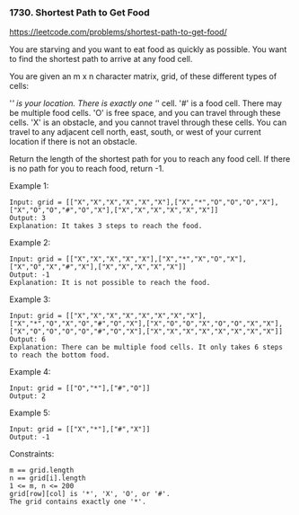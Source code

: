 ### 1730. Shortest Path to Get Food

https://leetcode.com/problems/shortest-path-to-get-food/

You are starving and you want to eat food as quickly as possible. You want to find the shortest path to arrive at any food cell.

You are given an m x n character matrix, grid, of these different types of cells:

'*' is your location. There is exactly one '*' cell.
'#' is a food cell. There may be multiple food cells.
'O' is free space, and you can travel through these cells.
'X' is an obstacle, and you cannot travel through these cells.
You can travel to any adjacent cell north, east, south, or west of your current location if there is not an obstacle.

Return the length of the shortest path for you to reach any food cell. If there is no path for you to reach food, return -1.



Example 1:


    Input: grid = [["X","X","X","X","X","X"],["X","*","O","O","O","X"],["X","O","O","#","O","X"],["X","X","X","X","X","X"]]
    Output: 3
    Explanation: It takes 3 steps to reach the food.
Example 2:


    Input: grid = [["X","X","X","X","X"],["X","*","X","O","X"],["X","O","X","#","X"],["X","X","X","X","X"]]
    Output: -1
    Explanation: It is not possible to reach the food.
Example 3:


    Input: grid = [["X","X","X","X","X","X","X","X"],["X","*","O","X","O","#","O","X"],["X","O","O","X","O","O","X","X"],["X","O","O","O","O","#","O","X"],["X","X","X","X","X","X","X","X"]]
    Output: 6
    Explanation: There can be multiple food cells. It only takes 6 steps to reach the bottom food.
Example 4:

    Input: grid = [["O","*"],["#","O"]]
    Output: 2
Example 5:

    Input: grid = [["X","*"],["#","X"]]
    Output: -1


Constraints:

    m == grid.length
    n == grid[i].length
    1 <= m, n <= 200
    grid[row][col] is '*', 'X', 'O', or '#'.
    The grid contains exactly one '*'.